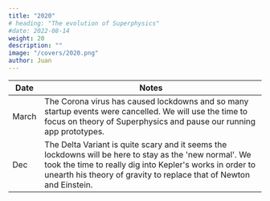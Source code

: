 ```yaml
---
title: "2020"
# heading: "The evolution of Superphysics"
#date: 2022-08-14
weight: 20
description: ""
image: "/covers/2020.png"
author: Juan
---
```


Date | Notes
--- | ---
March | The Corona virus has caused lockdowns and so many startup events were cancelled. We will use the time to focus on theory of Superphysics and pause our running app prototypes.
Dec | The Delta Variant is quite scary and it seems the lockdowns will be here to stay as the 'new normal'. We took the time to really dig into Kepler's works in order to unearth his theory of gravity to replace that of Newton and Einstein.  
